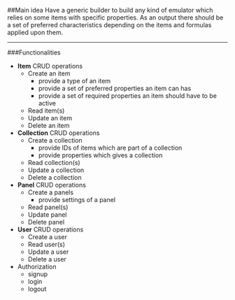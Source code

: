 ##Main idea
Have a generic builder to build any kind of emulator which relies on some items with specific properties. As an output there should be a set of preferred characteristics depending on the items and formulas applied upon them.

----------

###Functionalities
- **Item** CRUD operations
    - Create an item
        - provide a type of an item
        - provide a set of preferred properties an item can has
        - provide a set of required properties an item should have to be active
    - Read item(s)
    - Update an item
    - Delete an item
- **Collection** CRUD operations
    - Create a collection
        - provide IDs of items which are part of a collection
        - provide properties which gives a collection
    - Read collection(s)
    - Update a collection
    - Delete a collection
- **Panel** CRUD operations
    - Create a panels
        - provide settings of a panel
    - Read panel(s)
    - Update panel
    - Delete panel
- **User** CRUD operations
    - Create a user
    - Read user(s)
    - Update a user
    - Delete a user
- Authorization
    - signup
    - login
    - logout
